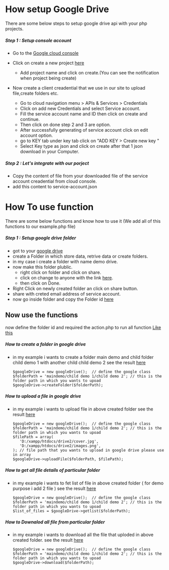 # How setup Google Drive 
There are some below steps to setup google drive api with your php projects.

##### Step 1 : Setup console account

- Go to the [Google cloud console](https://console.cloud.google.com/)
- Click on create a new project [here](https://i.ibb.co/fxSnBKB/image.png)
    - Add project name and click on create.(You can see the notification when project being create)


- Now create a client creadential that we use in our site to upload file,create folders etc.
    - Go to cloud navigation menu > APIs & Services > Credentials
    - Click on add new Credentials and select Service account.
    - Fill the service account name and ID then click on create and continue.
    - Then click on done step 2 and 3 are option.
    - After successfully generating of service account click on edit account option.
    - go to KEY tab under key tab click on "ADD KEY >  Create new key " 
    - Select Key type as json and click on create after that 1 json download in your Computer.


##### Step 2 : Let's integrate with our porject

- Copy the content of file from your downloaded file of the service account creadential from cloud console.
- add this content to service-account.json

# How To use function
There are some below functions and know how to use it (We add all of this functions to our example.php file)

##### Step 1 : Setup google drive folder
- got to your [google drive](https://drive.google.com/drive/)
- create a Folder in which store data, retrive data or create folders.
- in my case i create a folder with name demo drive.
- now make this folder plublic.
  - right click on folder and click on share.
  - click on change to anyone with the link [here](https://i.ibb.co/YfVrxNF/image.png).
  - then click on Done.
- Right Click on newly created folder an click on share button.
- share with creted email address of service account.
- now go inside folder and copy the Folder id [here](https://i.ibb.co/VHn6F7t/image.png)

## Now use the functions
now define the folder id and required the action.php to run all function [Like this](https://i.ibb.co/kMHXR2x/image.png)

##### How to create a folder in google drive
- in my example i wants to create a folder main demo and child folder child demo 1 with another child child demo 2
    see the result [here](https://i.ibb.co/S3txzNt/image.png)
     ```
    $googleDrive = new googleDrive();  // define the google class
    $folderPath = 'maindemo/child demo 1/child demo 2'; // this is the folder path in which you wants to upoad
    $googleDrive->createFolder($folderPath);
    ```
    
##### How to upload a file in google drive
- in my example i wants to upload file in above created folder
    see the result [here](https://i.ibb.co/XjBF5Ty/image.png)
     ```
    $googleDrive = new googleDrive();  // define the google class
    $folderPath = 'maindemo/child demo 1/child demo 2'; // this is the folder path in which you wants to upoad
    $filePath = array(
        'D:/xampp/htdocs/drive2/cover.jpg',
        'D:/xampp/htdocs/drive2/images.png',
    ); // file path that you wants to upload in google drive please use in array
    $googleDrive->uploadFile($folderPath, $filePath);  
    ```

##### How to get all file details of particular folder
- in my example i wants to fet list of file in above created folder ( for demo purpose i add 2 file )
    see the result [here](https://i.ibb.co/5hWpTjN/image.png)
     ```
    $googleDrive = new googleDrive();  // define the google class
    $folderPath = 'maindemo/child demo 1/child demo 2'; // this is the folder path in which you wants to upoad
    $list_of_files = $googleDrive->getlist($folderPath); 
    ```
    
##### How to Downalod all file from particular folder
- in my example i wants to download all the file that uploded in above created folder.
    see the result [here](https://i.ibb.co/r2TkWQ2/image.png)
     ```
    $googleDrive = new googleDrive();  // define the google class
    $folderPath = 'maindemo/child demo 1/child demo 2'; // this is the folder path in which you wants to upoad
    $googleDrive->download($folderPath);
    ```
